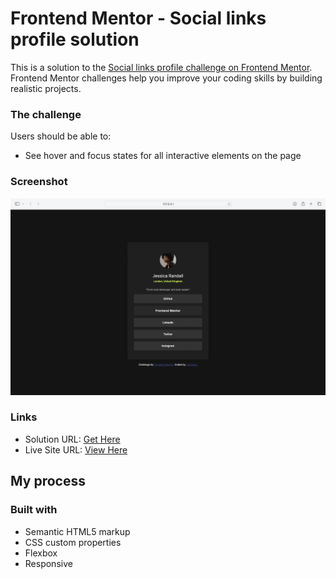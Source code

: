 # Frontend Mentor - Social links profile solution

This is a solution to the [Social links profile challenge on Frontend Mentor](https://www.frontendmentor.io/challenges/social-links-profile-UG32l9m6dQ). Frontend Mentor challenges help you improve your coding skills by building realistic projects. 

### The challenge

Users should be able to:

- See hover and focus states for all interactive elements on the page

### Screenshot

![](./screenshot.png)

### Links

- Solution URL: [Get Here](https://github.com/JyothsnaCh0831/social-links-profile-frontend-mentor)
- Live Site URL: [View Here](https://jyothsnach0831.github.io/social-links-profile-frontend-mentor/)

## My process

### Built with

- Semantic HTML5 markup
- CSS custom properties
- Flexbox
- Responsive
